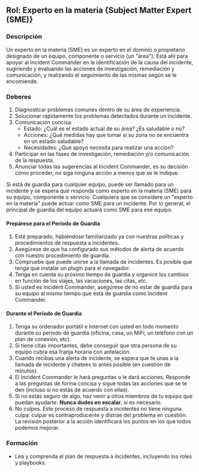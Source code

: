 
## Rol: Experto en la materia {Subject Matter Expert (SME)}

### Descripción

Un experto en la materia (SME) es un experto en el dominio o propietario designado de un equipo, componente o servicio (un "área"). Está ahí para apoyar al Incident Commander en la identificación de la causa del incidente, sugiriendo y evaluando las acciones de investigación, remediación y comunicación, y realizando el seguimiento de las mismas según se le encomiende.

### Deberes

1. Diagnosticar problemas comunes dentro de su área de experiencia.
1. Solucionar rápidamente los problemas detectados durante un incidente.
1. Comunicación concisa:
    * Estado: ¿Cuál es el estado actual de su área? ¿Es saludable o no?
    * Acciones: ¿Qué medidas hay que tomar si su zona no se encuentra en un estado saludable?
    * Necesidades: ¿Qué apoyo necesita para realizar una acción?
1. Participar en las fases de investigación, remediación y/o comunicación de la respuesta.
1. Anunciar todas las sugerencias al Incident Commander, es su decisión cómo proceder, no siga ninguna acción a menos que se le indique.

Si está de guardia para cualquier equipo, puede ser llamado para un incidente y se espera que responda como experto en la materia (SME) para su equipo, componente o servicio. Cualquiera que se considere un "experto en la materia" puede actuar como SME para un incidente. Por lo general, el principal de guardia del equipo actuará como SME para ese equipo.


#### Prepárese para el Período de Guardia

1. Esté preparado, habiéndose familiarizado ya con nuestras políticas y procedimientos de respuesta a incidentes.
1. Asegúrese de que ha configurado sus métodos de alerta de acuerdo con nuestro procedimiento de guardia.
1. Compruebe que puede unirse a la llamada de incidentes. Es posible que tenga que instalar un plugin para el navegador.
1. Tenga en cuenta su próximo tiempo de guardia y organice los cambios en función de los viajes, las vacaciones, las citas, etc.
1. Si usted es Incident Commander, asegúrese de no estar de guardia para su equipo al mismo tiempo que está de guardia como Incident Commander.

#### Durante el Período de Guardia

1. Tenga su ordenador portátil e Internet con usted en todo momento durante su período de guardia (oficina, casa, un MiFi, un teléfono con un plan de conexión, etc).
1. Si tiene citas importantes, debe conseguir que otra persona de su equipo cubra esa franja horaria con antelación.
1. Cuando recibas una alerta de incidente, se espera que te unas a la llamada de incidente y chatees lo antes posible (en cuestión de minutos).
1. El Incident Commander le hará preguntas o le dará acciones. Responde a las preguntas de forma concisa y sigue todas las acciones que se te den (incluso si no estás de acuerdo con ellas).
1. Si no estás seguro de algo, haz venir a otros miembros de tu equipo que puedan ayudarte. **Nunca dudes en escalar**, si es necesario.  
1. No culpes. Este proceso de respuesta a incidentes no tiene ninguna culpa: culpar es contraproducente y distrae del problema en cuestión. La revisión posterior a la acción identificará los puntos en los que todos podemos mejorar.

### Formación

* Lea y comprenda el plan de respuesta a incidentes, incluyendo los roles y playbooks.
